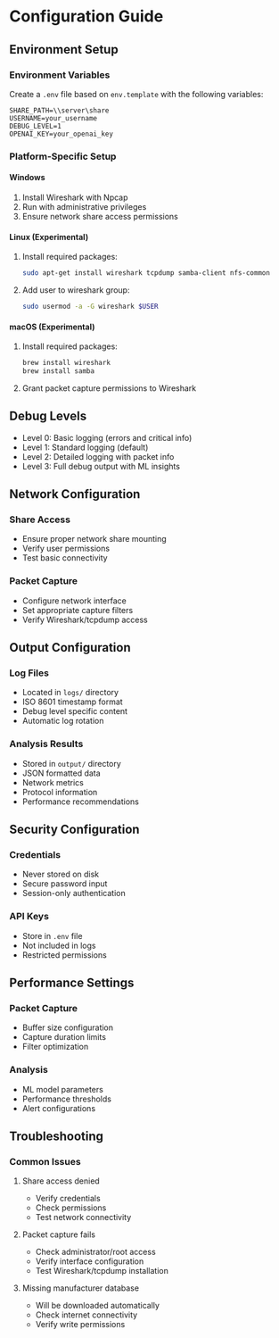 # Configuration Guide

## Environment Setup

### Environment Variables
Create a `.env` file based on `env.template` with the following variables:
```
SHARE_PATH=\\server\share
USERNAME=your_username
DEBUG_LEVEL=1
OPENAI_KEY=your_openai_key
```

### Platform-Specific Setup

#### Windows
1. Install Wireshark with Npcap
2. Run with administrative privileges
3. Ensure network share access permissions

#### Linux (Experimental)
1. Install required packages:
   ```bash
   sudo apt-get install wireshark tcpdump samba-client nfs-common
   ```
2. Add user to wireshark group:
   ```bash
   sudo usermod -a -G wireshark $USER
   ```

#### macOS (Experimental)
1. Install required packages:
   ```bash
   brew install wireshark
   brew install samba
   ```
2. Grant packet capture permissions to Wireshark

## Debug Levels

- Level 0: Basic logging (errors and critical info)
- Level 1: Standard logging (default)
- Level 2: Detailed logging with packet info
- Level 3: Full debug output with ML insights

## Network Configuration

### Share Access
- Ensure proper network share mounting
- Verify user permissions
- Test basic connectivity

### Packet Capture
- Configure network interface
- Set appropriate capture filters
- Verify Wireshark/tcpdump access

## Output Configuration

### Log Files
- Located in `logs/` directory
- ISO 8601 timestamp format
- Debug level specific content
- Automatic log rotation

### Analysis Results
- Stored in `output/` directory
- JSON formatted data
- Network metrics
- Protocol information
- Performance recommendations

## Security Configuration

### Credentials
- Never stored on disk
- Secure password input
- Session-only authentication

### API Keys
- Store in `.env` file
- Not included in logs
- Restricted permissions

## Performance Settings

### Packet Capture
- Buffer size configuration
- Capture duration limits
- Filter optimization

### Analysis
- ML model parameters
- Performance thresholds
- Alert configurations

## Troubleshooting

### Common Issues
1. Share access denied
   - Verify credentials
   - Check permissions
   - Test network connectivity

2. Packet capture fails
   - Check administrator/root access
   - Verify interface configuration
   - Test Wireshark/tcpdump installation

3. Missing manufacturer database
   - Will be downloaded automatically
   - Check internet connectivity
   - Verify write permissions
